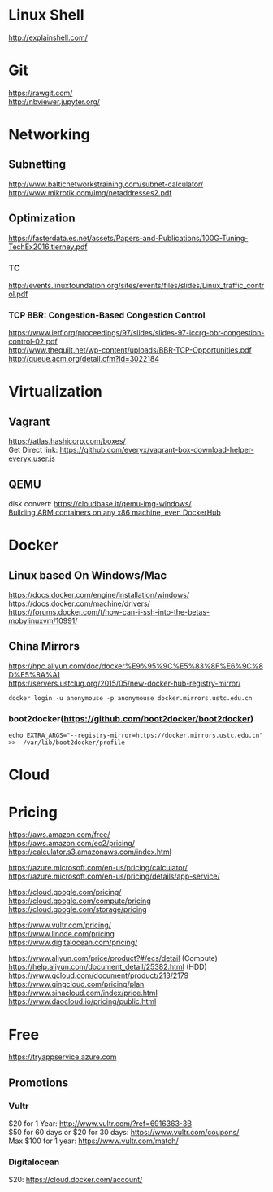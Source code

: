 # Linux Shell
http://explainshell.com/

# Git
https://rawgit.com/  
http://nbviewer.jupyter.org/

# Networking
## Subnetting
http://www.balticnetworkstraining.com/subnet-calculator/  
http://www.mikrotik.com/img/netaddresses2.pdf

## Optimization
https://fasterdata.es.net/assets/Papers-and-Publications/100G-Tuning-TechEx2016.tierney.pdf

### TC
http://events.linuxfoundation.org/sites/events/files/slides/Linux_traffic_control.pdf   

### TCP BBR: Congestion-Based Congestion Control
https://www.ietf.org/proceedings/97/slides/slides-97-iccrg-bbr-congestion-control-02.pdf   
http://www.thequilt.net/wp-content/uploads/BBR-TCP-Opportunities.pdf
http://queue.acm.org/detail.cfm?id=3022184

# Virtualization

## Vagrant
https://atlas.hashicorp.com/boxes/  
Get Direct link: https://github.com/everyx/vagrant-box-download-helper-everyx.user.js

## QEMU
disk convert: https://cloudbase.it/qemu-img-windows/  
[Building ARM containers on any x86 machine, even DockerHub](https://resin.io/blog/building-arm-containers-on-any-x86-machine-even-dockerhub/)

# Docker
## Linux based On Windows/Mac
https://docs.docker.com/engine/installation/windows/  
https://docs.docker.com/machine/drivers/  
https://forums.docker.com/t/how-can-i-ssh-into-the-betas-mobylinuxvm/10991/

## China Mirrors
https://hpc.aliyun.com/doc/docker%E9%95%9C%E5%83%8F%E6%9C%8D%E5%8A%A1  
https://servers.ustclug.org/2015/05/new-docker-hub-registry-mirror/ 
```
docker login -u anonymouse -p anonymouse docker.mirrors.ustc.edu.cn 
```

### boot2docker(https://github.com/boot2docker/boot2docker)
```
echo EXTRA_ARGS="--registry-mirror=https://docker.mirrors.ustc.edu.cn"  >>  /var/lib/boot2docker/profile
```

# Cloud
# Pricing
https://aws.amazon.com/free/  
https://aws.amazon.com/ec2/pricing/  
https://calculator.s3.amazonaws.com/index.html

https://azure.microsoft.com/en-us/pricing/calculator/   
https://azure.microsoft.com/en-us/pricing/details/app-service/  

https://cloud.google.com/pricing/  
https://cloud.google.com/compute/pricing  
https://cloud.google.com/storage/pricing

https://www.vultr.com/pricing/  
https://www.linode.com/pricing   
https://www.digitalocean.com/pricing/

https://www.aliyun.com/price/product?#/ecs/detail (Compute)  
https://help.aliyun.com/document_detail/25382.html (HDD)  
https://www.qcloud.com/document/product/213/2179  
https://www.qingcloud.com/pricing/plan
https://www.sinacloud.com/index/price.html   
https://www.daocloud.io/pricing/public.html  

# Free
https://tryappservice.azure.com 

## Promotions
### Vultr  
$20 for 1 Year:  http://www.vultr.com/?ref=6916363-3B   
$50 for 60 days or $20 for 30 days:  https://www.vultr.com/coupons/   
Max $100 for 1 year:  https://www.vultr.com/match/

### Digitalocean  
$20: https://cloud.docker.com/account/
